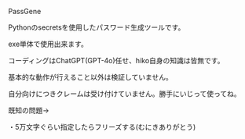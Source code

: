 PassGene

Pythonのsecretsを使用したパスワード生成ツールです。

exe単体で使用出来ます。

コーディングはChatGPT(GPT-4o)任せ、hiko自身の知識は皆無です。

基本的な動作が行えること以外は検証していません。

自分向けにつきクレームは受け付けていません。勝手にいじって使ってね。

既知の問題→

・5万文字ぐらい指定したらフリーズする(むにきありがとう)
